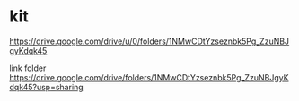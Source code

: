 # kit

https://drive.google.com/drive/u/0/folders/1NMwCDtYzseznbk5Pg_ZzuNBJgyKdqk45

link folder 
https://drive.google.com/drive/folders/1NMwCDtYzseznbk5Pg_ZzuNBJgyKdqk45?usp=sharing
